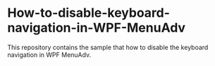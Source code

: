 # How-to-disable-keyboard-navigation-in-WPF-MenuAdv
This repository contains the sample that how to disable the keyboard navigation in WPF MenuAdv.
